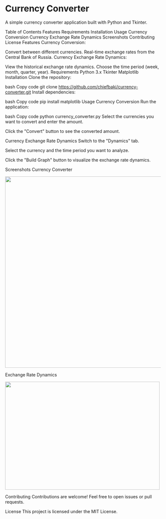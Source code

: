 # Currency Converter
A simple currency converter application built with Python and Tkinter.

Table of Contents
Features
Requirements
Installation
Usage
Currency Conversion
Currency Exchange Rate Dynamics
Screenshots
Contributing
License
Features
Currency Conversion:

Convert between different currencies.
Real-time exchange rates from the Central Bank of Russia.
Currency Exchange Rate Dynamics:

View the historical exchange rate dynamics.
Choose the time period (week, month, quarter, year).
Requirements
Python 3.x
Tkinter
Matplotlib
Installation
Clone the repository:

bash
Copy code
git clone https://github.com/chiefbaki/currency-converter.git
Install dependencies:

bash
Copy code
pip install matplotlib
Usage
Currency Conversion
Run the application:

bash
Copy code
python currency_converter.py
Select the currencies you want to convert and enter the amount.

Click the "Convert" button to see the converted amount.

Currency Exchange Rate Dynamics
Switch to the "Dynamics" tab.

Select the currency and the time period you want to analyze.

Click the "Build Graph" button to visualize the exchange rate dynamics.

Screenshots
Currency Converter

<img src="https://github.com/chiefbaki/currency-converter/assets/61545789/0ec86086-e6d7-4ac1-91ad-cae9f7d1d1f0" width="750" height="620">

Exchange Rate Dynamics

<img src="https://github.com/chiefbaki/currency-converter/assets/61545789/b970842d-4c7b-42af-970e-cc8d2d0ba94a" width="500" height="350">

Contributing
Contributions are welcome! Feel free to open issues or pull requests.

License
This project is licensed under the MIT License.
